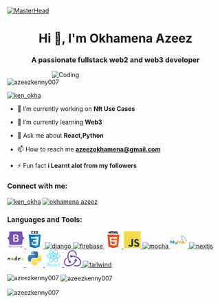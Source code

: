 [![MasterHead](https://pbs.twimg.com/media/FL5uloeXsBsU3tN.jpg:large)](https://www.simplilearn.com/what-is-web-1-0-web-2-0-and-web-3-0-with-their-difference-article#:~:text=Web%201.0%20is%20the%20%22read,towards%20decentralized%2C%20nearly%20anonymous%20platforms.)
<h1 align="center">Hi 👋, I'm Okhamena Azeez</h1>
<h3 align="center">A passionate fullstack web2 and web3 developer</h3>
<img align="right" alt="Coding" width="400" src="https://raw.githubusercontent.com/gist/MedRedha/fd8e2481bde2610c96b9aafde543879c/raw/88624e8d31c4295973dcb7c900dacf0edc0a6d99/coding.gif"/>

<p align="left"> <img src="https://komarev.com/ghpvc/?username=azeezkenny007&label=Profile%20views&color=0e75b6&style=flat" alt="azeezkenny007" /> </p>

<p align="left"> <a href="https://twitter.com/ken_okha" target="blank"><img src="https://img.shields.io/twitter/follow/ken_okha?logo=twitter&style=for-the-badge" alt="ken_okha" /></a> </p>

- 🔭 I’m currently working on **Nft Use Cases**

- 🌱 I’m currently learning **Web3**

- 💬 Ask me about **React,Python**

- 📫 How to reach me **azeezokhamena@gmail.com**

- ⚡ Fun fact **i Learnt alot from my followers**

<h3 align="left">Connect with me:</h3>
<p align="left">
<a href="https://twitter.com/ken_okha" target="blank"><img align="center" src="https://raw.githubusercontent.com/rahuldkjain/github-profile-readme-generator/master/src/images/icons/Social/twitter.svg" alt="ken_okha" height="30" width="40" /></a>
<a href="https://fb.com/okhamena azeez" target="blank"><img align="center" src="https://raw.githubusercontent.com/rahuldkjain/github-profile-readme-generator/master/src/images/icons/Social/facebook.svg" alt="okhamena azeez" height="30" width="40" /></a>
</p>

<h3 align="left">Languages and Tools:</h3>
<p align="left"> <a href="https://getbootstrap.com" target="_blank" rel="noreferrer"> <img src="https://raw.githubusercontent.com/devicons/devicon/master/icons/bootstrap/bootstrap-plain-wordmark.svg" alt="bootstrap" width="40" height="40"/> </a> <a href="https://www.w3schools.com/css/" target="_blank" rel="noreferrer"> <img src="https://raw.githubusercontent.com/devicons/devicon/master/icons/css3/css3-original-wordmark.svg" alt="css3" width="40" height="40"/> </a> <a href="https://www.djangoproject.com/" target="_blank" rel="noreferrer"> <img src="https://cdn.worldvectorlogo.com/logos/django.svg" alt="django" width="40" height="40"/> </a> <a href="https://firebase.google.com/" target="_blank" rel="noreferrer"> <img src="https://www.vectorlogo.zone/logos/firebase/firebase-icon.svg" alt="firebase" width="40" height="40"/> </a> <a href="https://www.w3.org/html/" target="_blank" rel="noreferrer"> <img src="https://raw.githubusercontent.com/devicons/devicon/master/icons/html5/html5-original-wordmark.svg" alt="html5" width="40" height="40"/> </a> <a href="https://developer.mozilla.org/en-US/docs/Web/JavaScript" target="_blank" rel="noreferrer"> <img src="https://raw.githubusercontent.com/devicons/devicon/master/icons/javascript/javascript-original.svg" alt="javascript" width="40" height="40"/> </a> <a href="https://mochajs.org" target="_blank" rel="noreferrer"> <img src="https://www.vectorlogo.zone/logos/mochajs/mochajs-icon.svg" alt="mocha" width="40" height="40"/> </a> <a href="https://www.mysql.com/" target="_blank" rel="noreferrer"> <img src="https://raw.githubusercontent.com/devicons/devicon/master/icons/mysql/mysql-original-wordmark.svg" alt="mysql" width="40" height="40"/> </a> <a href="https://nextjs.org/" target="_blank" rel="noreferrer"> <img src="https://cdn.worldvectorlogo.com/logos/nextjs-2.svg" alt="nextjs" width="40" height="40"/> </a> <a href="https://nodejs.org" target="_blank" rel="noreferrer"> <img src="https://raw.githubusercontent.com/devicons/devicon/master/icons/nodejs/nodejs-original-wordmark.svg" alt="nodejs" width="40" height="40"/> </a> <a href="https://www.python.org" target="_blank" rel="noreferrer"> <img src="https://raw.githubusercontent.com/devicons/devicon/master/icons/python/python-original.svg" alt="python" width="40" height="40"/> </a> <a href="https://reactjs.org/" target="_blank" rel="noreferrer"> <img src="https://raw.githubusercontent.com/devicons/devicon/master/icons/react/react-original-wordmark.svg" alt="react" width="40" height="40"/> </a> <a href="https://redux.js.org" target="_blank" rel="noreferrer"> <img src="https://raw.githubusercontent.com/devicons/devicon/master/icons/redux/redux-original.svg" alt="redux" width="40" height="40"/> </a> <a href="https://tailwindcss.com/" target="_blank" rel="noreferrer"> <img src="https://www.vectorlogo.zone/logos/tailwindcss/tailwindcss-icon.svg" alt="tailwind" width="40" height="40"/> </a> </p>

<p><img align="left" src="https://github-readme-stats.vercel.app/api/top-langs?username=azeezkenny007&show_icons=true&locale=en&layout=compact" alt="azeezkenny007" /></p>

<p>&nbsp;<img align="center" src="https://github-readme-stats.vercel.app/api?username=azeezkenny007&show_icons=true&locale=en" alt="azeezkenny007" /></p>

<p><img align="center" src="https://github-readme-streak-stats.herokuapp.com/?user=azeezkenny007&" alt="azeezkenny007" /></p>
